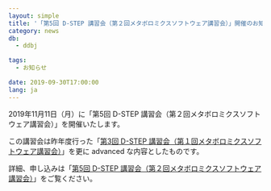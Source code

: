 ```yaml
---
layout: simple
title: '「第5回 D-STEP 講習会（第２回メタボロミクスソフトウェア講習会）」開催のお知らせ：11月11日'
category: news
db:
  - ddbj

tags:
  - お知らせ

date: 2019-09-30T17:00:00
lang: ja
---
```


<p>2019年11月11日（月）に「第5回 D-STEP 講習会（第２回メタボロミクスソフトウェア講習会）」を開催いたします。</p>

<p>この講習会は昨年度行った「<a href="/training/d-step.html#03">第3回 D-STEP 講習会（第１回メタボロミクスソフトウェア講習会）</a>」を更に advanced な内容としたものです。</p>

<p>詳細、申し込みは「<a href="/training/d-step04.html">第5回 D-STEP 講習会（第２回メタボロミクスソフトウェア講習会）</a>」をご覧ください。</p>
